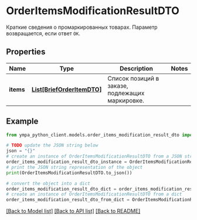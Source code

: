 # OrderItemsModificationResultDTO

Краткие сведения о промаркированных товарах. Параметр возвращается, если ответ `OK`. 

## Properties

Name | Type | Description | Notes
------------ | ------------- | ------------- | -------------
**items** | [**List[BriefOrderItemDTO]**](BriefOrderItemDTO.md) | Список позиций в заказе, подлежащих маркировке. | 

## Example

```python
from ympa_python_client.models.order_items_modification_result_dto import OrderItemsModificationResultDTO

# TODO update the JSON string below
json = "{}"
# create an instance of OrderItemsModificationResultDTO from a JSON string
order_items_modification_result_dto_instance = OrderItemsModificationResultDTO.from_json(json)
# print the JSON string representation of the object
print(OrderItemsModificationResultDTO.to_json())

# convert the object into a dict
order_items_modification_result_dto_dict = order_items_modification_result_dto_instance.to_dict()
# create an instance of OrderItemsModificationResultDTO from a dict
order_items_modification_result_dto_from_dict = OrderItemsModificationResultDTO.from_dict(order_items_modification_result_dto_dict)
```
[[Back to Model list]](../README.md#documentation-for-models) [[Back to API list]](../README.md#documentation-for-api-endpoints) [[Back to README]](../README.md)


